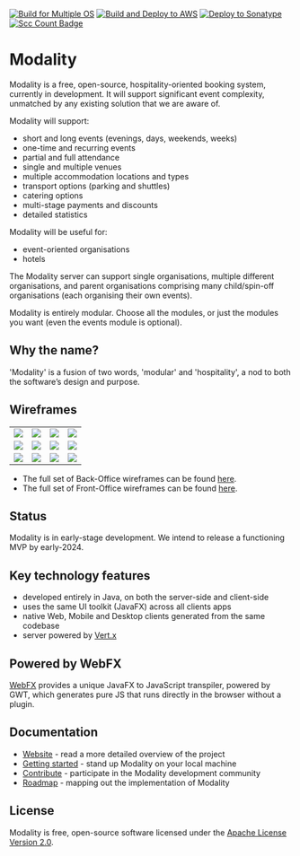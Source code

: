 [![Build for Multiple OS](https://github.com/modalityone/modality/actions/workflows/build-for-multiple-os.yml/badge.svg)](https://github.com/modalityone/modality/actions/workflows/build-for-multiple-os.yml)
[![Build and Deploy to AWS](https://github.com/modalityone/modality/actions/workflows/build-and-deploy-to-aws.yml/badge.svg)](https://github.com/modalityone/modality/actions/workflows/build-and-deploy-to-aws.yml)
[![Deploy to Sonatype](https://github.com/modalityone/modality/actions/workflows/deploy-to-sonatype.yml/badge.svg)](https://github.com/modalityone/modality/actions/workflows/deploy-to-sonatype.yml)
[![Scc Count Badge](https://sloc.xyz/github/modalityone/modality/)](https://github.com/modalityone/modality/)



# Modality
Modality is a free, open-source, hospitality-oriented booking system, currently in development. It will support significant event complexity, unmatched by any existing solution that we are aware of.

Modality will support:

* short and long events (evenings, days, weekends, weeks)
* one-time and recurring events
* partial and full attendance
* single and multiple venues
* multiple accommodation locations and types
* transport options (parking and shuttles)
* catering options
* multi-stage payments and discounts
* detailed statistics

Modality will be useful for:

* event-oriented organisations
* hotels

The Modality server can support single organisations, multiple different organisations, and parent organisations comprising many child/spin-off organisations (each organising their own events).

Modality is entirely modular. Choose all the modules, or just the modules you want (even the events module is optional).


## Why the name?
'Modality' is a fusion of two words, 'modular' and 'hospitality', a nod to both the software’s design and purpose.

## Wireframes

<table>
<tr>
<td><a href="https://modality.one/wireframes/Modality-wireframe-01.png"><img src="https://modality.one/wireframes/Modality-wireframe-01-thumbnail.png"/></a></td>
<td><a href="https://modality.one/wireframes/Modality-wireframe-02.png"><img src="https://modality.one/wireframes/Modality-wireframe-02-thumbnail.png"/></a></td>
<td><a href="https://modality.one/wireframes/Modality-wireframe-03.png"><img src="https://modality.one/wireframes/Modality-wireframe-03-thumbnail.png"/></a></td>
<td><a href="https://modality.one/wireframes/Modality-wireframe-04.png"><img src="https://modality.one/wireframes/Modality-wireframe-04-thumbnail.png"/></a></td>
</tr>
<tr>
<td><a href="https://modality.one/wireframes/Modality-wireframe-05.png"><img src="https://modality.one/wireframes/Modality-wireframe-05-thumbnail.png"/></a></td>
<td><a href="https://modality.one/wireframes/Modality-wireframe-06.png"><img src="https://modality.one/wireframes/Modality-wireframe-06-thumbnail.png"/></a></td>
<td><a href="https://modality.one/wireframes/Modality-wireframe-07.png"><img src="https://modality.one/wireframes/Modality-wireframe-07-thumbnail.png"/></a></td>
<td><a href="https://modality.one/wireframes/Modality-wireframe-08.png"><img src="https://modality.one/wireframes/Modality-wireframe-08-thumbnail.png"/></a></td>
</tr>
<tr>
<td><a href="https://modality.one/wireframes/Modality-wireframe-09.png"><img src="https://modality.one/wireframes/Modality-wireframe-09-thumbnail.png"/></a></td>
<td><a href="https://modality.one/wireframes/Modality-wireframe-10.png"><img src="https://modality.one/wireframes/Modality-wireframe-10-thumbnail.png"/></a></td>
<td><a href="https://modality.one/wireframes/Modality-wireframe-11.png"><img src="https://modality.one/wireframes/Modality-wireframe-11-thumbnail.png"/></a></td>
<td><a href="https://modality.one/wireframes/Modality-wireframe-12.png"><img src="https://modality.one/wireframes/Modality-wireframe-12-thumbnail.png"/></a></td>
</tr>
</table>

* The full set of Back-Office wireframes can be found [here](https://www.figma.com/file/Rlz2ur7ZhgaCdnWdd9VzU8/Modality-business-system).
* The full set of Front-Office wireframes can be found [here](https://www.figma.com/file/ywX9YlVstgPSkBjwXW6pje/Front-end-UI---booking-system?type=design&node-id=0-1).


## Status
Modality is in early-stage development. We intend to release a functioning MVP by early-2024.


## Key technology features
* developed entirely in Java, on both the server-side and client-side
* uses the same UI toolkit (JavaFX) across all clients apps
* native Web, Mobile and Desktop clients generated from the same codebase
* server powered by [Vert.x](https://vertx.io/)


## Powered by WebFX
[WebFX](https://webfx.dev) provides a unique JavaFX to JavaScript transpiler, powered by GWT, which generates pure JS that runs directly in the browser without a plugin.


## Documentation
* [Website](https://modality.one) - read a more detailed overview of the project
* [Getting started](https://docs.modality.one) - stand up Modality on your local machine
* [Contribute](CONTRIBUTING.md) - participate in the Modality development community
* [Roadmap](ROADMAP.md) - mapping out the implementation of Modality


## License
Modality is free, open-source software licensed under the [Apache License Version 2.0](LICENSE).
